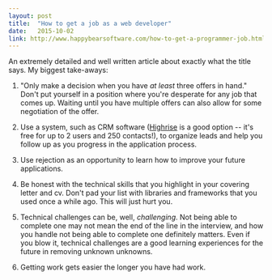 ```yaml
---
layout: post
title:  "How to get a job as a web developer"
date:   2015-10-02
link: http://www.happybearsoftware.com/how-to-get-a-programmer-job.html
---
```


An extremely detailed and well written article about exactly what the title says. My biggest take-aways: 

1. "Only make a decision when you have _at least_ three offers in hand." Don't put yourself in a position where you're desperate for any job that comes up.  Waiting until you have multiple offers can also allow for some negotiation of the offer. 

2. Use a system, such as CRM software ([Highrise](www.highrisehq.com) is a good option -- it's free for up to 2 users and 250 contacts!), to organize leads and help you follow up as you progress in the application process. 

3. Use rejection as an opportunity to learn how to improve your future applications.  

4. Be honest with the technical skills that you highlight in your covering letter and cv.  Don't pad your list with libraries and frameworks that you used once a while ago.  This will just hurt you.

5. Technical challenges can be, well, _challenging_.  Not being able to complete one may not mean the end of the line in the interview, and how you handle not being able to complete one definitely matters.  Even if you blow it, technical challenges are a good learning experiences for the future in removing unknown unknowns. 

6. Getting work gets easier the longer you have had work.  
